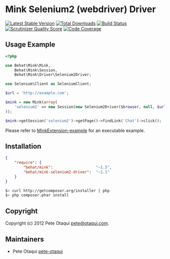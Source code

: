 Mink Selenium2 (webdriver) Driver
=================================
[![Latest Stable Version](https://poser.pugx.org/behat/mink-selenium2-driver/v/stable.png)](https://packagist.org/packages/behat/mink-selenium2-driver)
[![Total Downloads](https://poser.pugx.org/behat/mink-selenium2-driver/downloads.png)](https://packagist.org/packages/behat/mink-selenium2-driver)
[![Build Status](https://travis-ci.org/Behat/MinkSelenium2Driver.png?branch=master)](http://travis-ci.org/Behat/MinkSelenium2Driver)
[![Scrutinizer Quality Score](https://scrutinizer-ci.com/g/Behat/MinkSelenium2Driver/badges/quality-score.png?s=04d83b1e7471d2f60174b5ed17cd9dd3c9a0bc30)](https://scrutinizer-ci.com/g/Behat/MinkSelenium2Driver/)
[![Code Coverage](https://scrutinizer-ci.com/g/Behat/MinkSelenium2Driver/badges/coverage.png?s=abcab4bac44eed7d6e50879b7746e3d3d78e5d6c)](https://scrutinizer-ci.com/g/Behat/MinkSelenium2Driver/)

Usage Example
-------------

``` php
<?php

use Behat\Mink\Mink,
    Behat\Mink\Session,
    Behat\Mink\Driver\Selenium2Driver;

use Selenium\Client as SeleniumClient;

$url = 'http://example.com';

$mink = new Mink(array(
    'selenium2' => new Session(new Selenium2Driver($browser, null, $url)),
));

$mink->getSession('selenium2')->getPage()->findLink('Chat')->click();
```

Please refer to [MinkExtension-example](https://github.com/Behat/MinkExtension-example) for an executable example.

Installation
------------

``` json
{
    "require": {
        "behat/mink":                   "~1.5",
        "behat/mink-selenium2-driver":  "~1.1"
    }
}
```

``` bash
$> curl http://getcomposer.org/installer | php
$> php composer.phar install
```

Copyright
---------

Copyright (c) 2012 Pete Otaqui <pete@otaqui.com>.

Maintainers
-----------

* Pete Otaqui [pete-otaqui](http://github.com/pete-otaqui)
